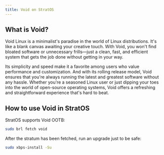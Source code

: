 ```yaml
---
title: Void on StratOS
---
```

## What is Void?
Void Linux is a minimalist's paradise in the world of Linux distributions. 
It's like a blank canvas awaiting your creative touch. 
With Void, you won't find bloated software or unnecessary frills—just a clean, fast, and efficient system that gets the job done without getting in your way. 

Its simplicity and speed make it a favorite among users who value performance and customization. 
And with its rolling release model, Void ensures that you're always running the latest and greatest software without any hassle. 
Whether you're a seasoned Linux user or just dipping your toes into the world of open-source operating systems, Void offers a refreshing and straightforward experience that's hard to beat.
## How to use Void in StratOS
StratOS supports Void OOTB:
```bash
sudo brl fetch void
```

After the stratum has been fetched, run an upgrade just to be safe:
```bash
sudo xbps-install -Su
```

